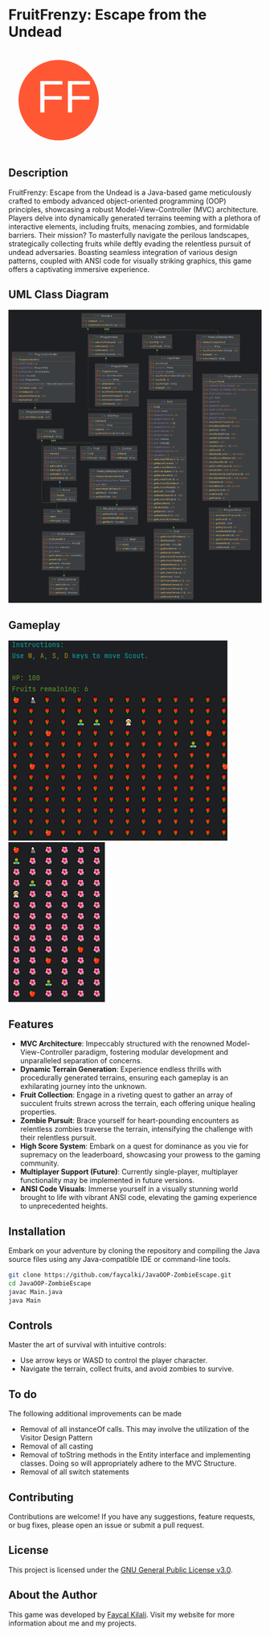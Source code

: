 # FruitFrenzy: Escape from the Undead

<svg xmlns="http://www.w3.org/2000/svg" viewBox="0 0 100 100" width="200" height="200">
  <circle cx="50" cy="50" r="40" fill="#FF5733"/>
  <text x="28" y="62" font-family="Arial" font-size="45" fill="#FFFFFF">FF</text>
</svg>


## Description

FruitFrenzy: Escape from the Undead is a Java-based game meticulously crafted to embody advanced object-oriented programming (OOP) principles, showcasing a robust Model-View-Controller (MVC) architecture. Players delve into dynamically generated terrains teeming with a plethora of interactive elements, including fruits, menacing zombies, and formidable barriers. Their mission? To masterfully navigate the perilous landscapes, strategically collecting fruits while deftly evading the relentless pursuit of undead adversaries. Boasting seamless integration of various design patterns, coupled with ANSI code for visually striking graphics, this game offers a captivating immersive experience.

## UML Class Diagram

![UML](UML/ClassDiagram.svg)

## Gameplay

![Gameplay](img/gameplay.png)
![Gameplay](img/gameplay2.png)

## Features

- **MVC Architecture**: Impeccably structured with the renowned Model-View-Controller paradigm, fostering modular development and unparalleled separation of concerns.
- **Dynamic Terrain Generation**: Experience endless thrills with procedurally generated terrains, ensuring each gameplay is an exhilarating journey into the unknown.
- **Fruit Collection**: Engage in a riveting quest to gather an array of succulent fruits strewn across the terrain, each offering unique healing properties.
- **Zombie Pursuit**: Brace yourself for heart-pounding encounters as relentless zombies traverse the terrain, intensifying the challenge with their relentless pursuit.
- **High Score System**: Embark on a quest for dominance as you vie for supremacy on the leaderboard, showcasing your prowess to the gaming community.
- **Multiplayer Support (Future)**: Currently single-player, multiplayer functionality may be implemented in future versions.
- **ANSI Code Visuals**: Immerse yourself in a visually stunning world brought to life with vibrant ANSI code, elevating the gaming experience to unprecedented heights.

## Installation

Embark on your adventure by cloning the repository and compiling the Java source files using any Java-compatible IDE or command-line tools.

```bash
git clone https://github.com/faycalki/JavaOOP-ZombieEscape.git
cd JavaOOP-ZombieEscape
javac Main.java
java Main
```

## Controls

Master the art of survival with intuitive controls:
- Use arrow keys or WASD to control the player character.
- Navigate the terrain, collect fruits, and avoid zombies to survive.

## To do

The following additional improvements can be made
- Removal of all instanceOf calls. This may involve the utilization of the Visitor Design Pattern
- Removal of all casting
- Removal of toString methods in the Entity interface and implementing classes. Doing so will appropriately adhere to the MVC Structure.
- Removal of all switch statements

## Contributing

Contributions are welcome! If you have any suggestions, feature requests, or bug fixes, please open an issue or submit a pull request.

## License

This project is licensed under the [GNU General Public License v3.0](LICENSE/LICENSE).

## About the Author

This game was developed by [Faycal Kilali](https://www.faycalkilali.com). Visit my website for more information about me and my projects.
